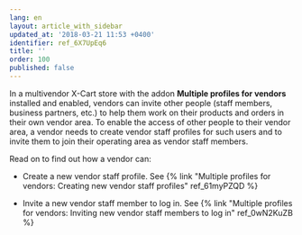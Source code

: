 ```yaml
---
lang: en
layout: article_with_sidebar
updated_at: '2018-03-21 11:53 +0400'
identifier: ref_6X7UpEq6
title: ''
order: 100
published: false
---
```

In a multivendor X-Cart store with the addon **Multiple profiles for vendors** installed and enabled, vendors can invite other people (staff members, business partners, etc.) to help them work on their products and orders in their own vendor area. To enable the access of other people to their vendor area, a vendor needs to create vendor staff profiles for such users and to invite them to join their operating area as vendor staff members.  

Read on to find out how a vendor can:

   * Create a new vendor staff profile.
      See {% link "Multiple profiles for vendors: Creating new vendor staff profiles" ref_61myPZQD %}
      
   * Invite a new vendor staff member to log in.
      See {% link "Multiple profiles for vendors: Inviting new vendor staff members to log in" ref_0wN2KuZB %}